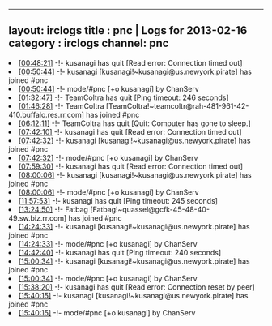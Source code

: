 
---
layout: irclogs
title : pnc | Logs for 2013-02-16
category : irclogs
channel: pnc
---
<li class="logitem"><a href="#00:48:21" name="00:48:21" class="time">[00:48:21]</a> -!- <span class="quit">kusanagi</span> has quit [Read error: Connection timed out] </li>
<li class="logitem"><a href="#00:50:44" name="00:50:44" class="time">[00:50:44]</a> -!- <span class="join">kusanagi</span> [kusanagi!~kusanagi@us.newyork.pirate] has joined #pnc </li>
<li class="logitem"><a href="#00:50:44" name="00:50:44" class="time">[00:50:44]</a> -!- mode/<span class="mode">#pnc</span> [+o kusanagi] by ChanServ </li>
<li class="logitem"><a href="#01:32:47" name="01:32:47" class="time">[01:32:47]</a> -!- <span class="quit">TeamColtra</span> has quit [Ping timeout: 246 seconds] </li>
<li class="logitem"><a href="#01:46:28" name="01:46:28" class="time">[01:46:28]</a> -!- <span class="join">TeamColtra</span> [TeamColtra!~teamcoltr@rah-481-961-42-410.buffalo.res.rr.com] has joined #pnc </li>
<li class="logitem"><a href="#06:12:11" name="06:12:11" class="time">[06:12:11]</a> -!- <span class="quit">TeamColtra</span> has quit [Quit: Computer has gone to sleep.] </li>
<li class="logitem"><a href="#07:42:10" name="07:42:10" class="time">[07:42:10]</a> -!- <span class="quit">kusanagi</span> has quit [Read error: Connection timed out] </li>
<li class="logitem"><a href="#07:42:32" name="07:42:32" class="time">[07:42:32]</a> -!- <span class="join">kusanagi</span> [kusanagi!~kusanagi@us.newyork.pirate] has joined #pnc </li>
<li class="logitem"><a href="#07:42:32" name="07:42:32" class="time">[07:42:32]</a> -!- mode/<span class="mode">#pnc</span> [+o kusanagi] by ChanServ </li>
<li class="logitem"><a href="#07:59:30" name="07:59:30" class="time">[07:59:30]</a> -!- <span class="quit">kusanagi</span> has quit [Read error: Connection timed out] </li>
<li class="logitem"><a href="#08:00:06" name="08:00:06" class="time">[08:00:06]</a> -!- <span class="join">kusanagi</span> [kusanagi!~kusanagi@us.newyork.pirate] has joined #pnc </li>
<li class="logitem"><a href="#08:00:06" name="08:00:06" class="time">[08:00:06]</a> -!- mode/<span class="mode">#pnc</span> [+o kusanagi] by ChanServ </li>
<li class="logitem"><a href="#11:57:53" name="11:57:53" class="time">[11:57:53]</a> -!- <span class="quit">kusanagi</span> has quit [Ping timeout: 245 seconds] </li>
<li class="logitem"><a href="#13:24:50" name="13:24:50" class="time">[13:24:50]</a> -!- <span class="join">Fatbag</span> [Fatbag!~quassel@gcfk-45-48-40-49.sw.biz.rr.com] has joined #pnc </li>
<li class="logitem"><a href="#14:24:33" name="14:24:33" class="time">[14:24:33]</a> -!- <span class="join">kusanagi</span> [kusanagi!~kusanagi@us.newyork.pirate] has joined #pnc </li>
<li class="logitem"><a href="#14:24:33" name="14:24:33" class="time">[14:24:33]</a> -!- mode/<span class="mode">#pnc</span> [+o kusanagi] by ChanServ </li>
<li class="logitem"><a href="#14:42:40" name="14:42:40" class="time">[14:42:40]</a> -!- <span class="quit">kusanagi</span> has quit [Ping timeout: 240 seconds] </li>
<li class="logitem"><a href="#15:00:34" name="15:00:34" class="time">[15:00:34]</a> -!- <span class="join">kusanagi</span> [kusanagi!~kusanagi@us.newyork.pirate] has joined #pnc </li>
<li class="logitem"><a href="#15:00:34" name="15:00:34" class="time">[15:00:34]</a> -!- mode/<span class="mode">#pnc</span> [+o kusanagi] by ChanServ </li>
<li class="logitem"><a href="#15:38:20" name="15:38:20" class="time">[15:38:20]</a> -!- <span class="quit">kusanagi</span> has quit [Read error: Connection reset by peer] </li>
<li class="logitem"><a href="#15:40:15" name="15:40:15" class="time">[15:40:15]</a> -!- <span class="join">kusanagi</span> [kusanagi!~kusanagi@us.newyork.pirate] has joined #pnc </li>
<li class="logitem"><a href="#15:40:15" name="15:40:15" class="time">[15:40:15]</a> -!- mode/<span class="mode">#pnc</span> [+o kusanagi] by ChanServ </li>


